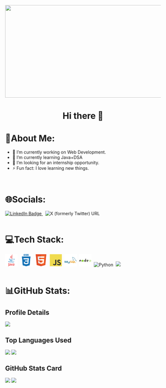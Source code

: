 <div align="center">
  <img src="https://media.giphy.com/media/dWesBcTLavkZuG35MI/giphy.gif" width="600" height="300"/>
</div>
<h1 align="center">
   Hi there 👋 
</h1>

# 💫About Me:

- 🔭 I’m currently working on Web Development.
- 🌱 I’m currently learning Java+DSA
- 👯 I’m looking for an internship opportunity.
- ⚡ Fun fact: I love learning new things.
<br>  

  
# 🌐Socials:
 
<div id="badges">
  <a href="www.linkedin.com/in/abhishek-patil-17b76825a">
    <img src="https://img.shields.io/badge/LinkedIn-blue?style=for-the-badge&logo=linkedin&logoColor=white" alt="LinkedIn Badge"/>
  </a>&nbsp;
  <img alt="X (formerly Twitter) URL" src="https://img.shields.io/twitter/url?url=https%3A%2F%2Ftwitter.com%2Faabhishekap_">&nbsp;
<img src="https://komarev.com/ghpvc/?username=aabhishek-patil&style=flat-square&color=blue" alt=""/>
</div>
<br>

# 💻Tech Stack:
<div>
  <img src="https://github.com/devicons/devicon/blob/master/icons/java/java-original-wordmark.svg" title="Java" alt="Java" width="40" height="40"/>&nbsp;
  <img src="https://github.com/devicons/devicon/blob/master/icons/css3/css3-plain-wordmark.svg"  title="CSS3" alt="CSS" width="40" height="40"/>&nbsp;
  <img src="https://github.com/devicons/devicon/blob/master/icons/html5/html5-original.svg" title="HTML5" alt="HTML" width="40" height="40"/>&nbsp;
  <img src="https://github.com/devicons/devicon/blob/master/icons/javascript/javascript-original.svg" title="JavaScript" alt="JavaScript" width="40" height="40"/>&nbsp;
  <img src="https://github.com/devicons/devicon/blob/master/icons/mysql/mysql-original-wordmark.svg" title="MySQL"  alt="MySQL" width="40" height="40"/>&nbsp;
  <img src="https://github.com/devicons/devicon/blob/master/icons/nodejs/nodejs-original-wordmark.svg" title="NodeJS" alt="NodeJS" width="40" height="40"/>&nbsp;
  <img src="https://img.shields.io/badge/Python-3776AB?style=for-the-badge&logo=python&logoColor=white" title="Python" alt="Python" width="40" height="40"/>&nbsp;
  <img src="https://img.shields.io/badge/PHP-777BB4?style=for-the-badge&logo=php&logoColor=white"/>&nbsp;
</div>
<br>

# 📊GitHub Stats:

## Profile Details 

![](http://github-profile-summary-cards.vercel.app/api/cards/profile-details?username=aabhishek-patil&theme=zenburn)

## Top Languages Used

![](http://github-profile-summary-cards.vercel.app/api/cards/repos-per-language?username=aabhishek-patil&theme=zenburn) ![](http://github-profile-summary-cards.vercel.app/api/cards/most-commit-language?username=aabhishek-patil&theme=zenburn)

## GitHub Stats Card

![](http://github-profile-summary-cards.vercel.app/api/cards/stats?username=aabhishek-patil&theme=zenburn) ![](http://github-profile-summary-cards.vercel.app/api/cards/productive-time?username=aabhishek-patil&theme=zenburn&utcOffset=8)

